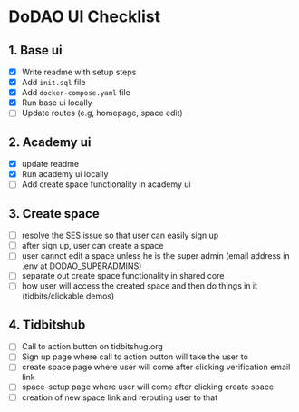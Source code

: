 # DoDAO UI Checklist

## 1. Base ui

- [x] Write readme with setup steps
- [x] Add `init.sql` file
- [x] Add `docker-compose.yaml` file
- [x] Run base ui locally
- [ ] Update routes (e.g, homepage, space edit)

## 2. Academy ui

- [x] update readme
- [x] Run academy ui locally
- [ ] Add create space functionality in academy ui

## 3. Create space

- [ ] resolve the SES issue so that user can easily sign up
- [ ] after sign up, user can create a space
- [ ] user cannot edit a space unless he is the super admin (email address in .env at DODAO_SUPERADMINS)
- [ ] separate out create space functionality in shared core
- [ ] how user will access the created space and then do things in it (tidbits/clickable demos)

## 4. Tidbitshub

- [ ] Call to action button on tidbitshug.org
- [ ] Sign up page where call to action button will take the user to
- [ ] create space page where user will come after clicking verification email link
- [ ] space-setup page where user will come after clicking create space
- [ ] creation of new space link and rerouting user to that
